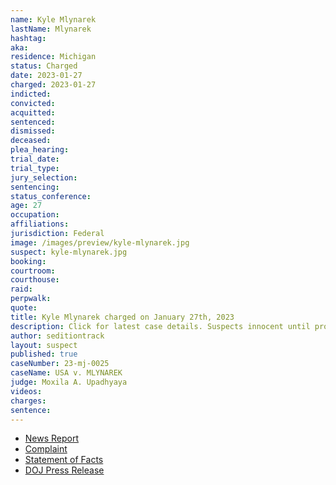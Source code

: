 ```yaml
---
name: Kyle Mlynarek
lastName: Mlynarek
hashtag:
aka:
residence: Michigan
status: Charged
date: 2023-01-27
charged: 2023-01-27
indicted:
convicted:
acquitted:
sentenced:
dismissed:
deceased:
plea_hearing:
trial_date:
trial_type:
jury_selection:
sentencing:
status_conference:
age: 27
occupation:
affiliations:
jurisdiction: Federal
image: /images/preview/kyle-mlynarek.jpg
suspect: kyle-mlynarek.jpg
booking:
courtroom:
courthouse:
raid:
perpwalk:
quote:
title: Kyle Mlynarek charged on January 27th, 2023
description: Click for latest case details. Suspects innocent until proven guilty.
author: seditiontrack
layout: suspect
published: true
caseNumber: 23-mj-0025
caseName: USA v. MLYNAREK
judge: Moxila A. Upadhyaya
videos:
charges:
sentence:
---
```

- [News Report](https://www.fox2detroit.com/news/2-metro-detroit-men-arrested-for-roles-in-jan-6-capitol-riot)
- [Complaint](https://www.justice.gov/usao-dc/case-multi-defendant/file/1567216/download)
- [Statement of Facts](https://www.justice.gov/usao-dc/case-multi-defendant/file/1567221/download)
- [DOJ Press Release](https://www.justice.gov/usao-dc/pr/two-michigan-men-arrested-felony-charges-actions-during-jan-6-capitol-breach)
